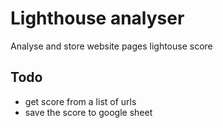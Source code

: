 # Lighthouse analyser

Analyse and store website pages lightouse score

## Todo

- get score from a list of urls
- save the score to google sheet



